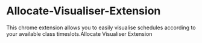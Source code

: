 # Allocate-Visualiser-Extension
This chrome extension allows you to easily visualise schedules according to your available class timeslots.Allocate Visualiser Extension

